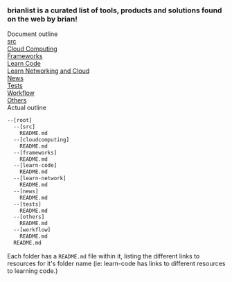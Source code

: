 ### brianlist is a curated list of tools, products and solutions found on the web by brian!

Document outline<br>
[src](src/README.md)<br>
[Cloud Computing](cloudcomputing/README.md)<br>
[Frameworks](frameworks/README.md)<br>
[Learn Code](learn-code/README.md)<br>
[Learn Networking and Cloud](learn-networkncloud/README.md)<br>
[News](news/README.md)<br>
[Tests](tests/README.md)<br>
[Workflow](workflow/README.md)<br>
[Others](others/README.md)<br>
Actual outline<br>

```bash
--[root]
  --[src]
    README.md
  --[cloudcomputing]
    README.md
  --[frameworks]
    README.md
  --[learn-code]
    README.md
  --[learn-network]
    README.md
  --[news]
    README.md
  --[tests]
    README.md
  --[others]
    README.md
  --[workflow]
    README.md
  README.md
```

Each folder has a `README.md` file within it, listing the different links to resources for it's folder name (ie: learn-code has links to different resources to learning code.)
